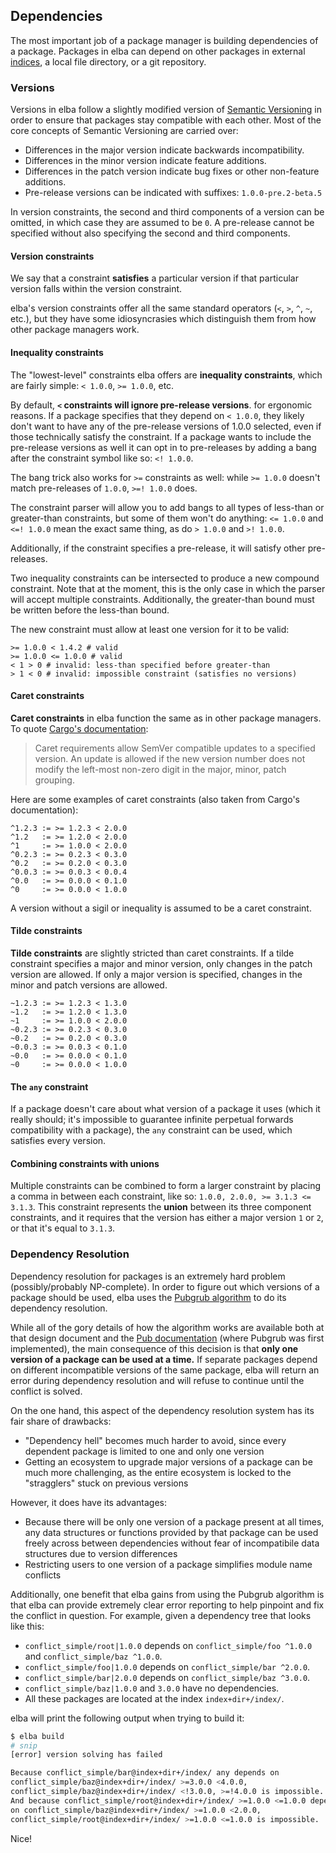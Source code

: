 ## Dependencies

The most important job of a package manager is building dependencies of a package. Packages in elba can depend on other packages in external [indices](./indices.md), a local file directory, or a git repository.

### Versions

Versions in elba follow a slightly modified version of [Semantic Versioning](https://semver.org/) in order to ensure that packages stay compatible with each other. Most of the core concepts of Semantic Versioning are carried over:

- Differences in the major version indicate backwards incompatibility.
- Differences in the minor version indicate feature additions.
- Differences in the patch version indicate bug fixes or other non-feature additions.
- Pre-release versions can be indicated with suffixes: `1.0.0-pre.2-beta.5`

In version constraints, the second and third components of a version can be omitted, in which case they are assumed to be `0`. A pre-release cannot be specified without also specifying the second and third components.

#### Version constraints

We say that a constraint **satisfies** a particular version if that particular version falls within the version constraint.

elba's version constraints offer all the same standard operators (`<`, `>`, `^`, `~`, etc.), but they have some idiosyncrasies which distinguish them from how other package managers
 work.

#### Inequality constraints

The "lowest-level" constraints elba offers are **inequality constraints**, which are fairly simple: `< 1.0.0`, `>= 1.0.0`, etc.

By default, **`<` constraints will ignore pre-release versions**. for ergonomic reasons. If a package specifies that they depend on `< 1.0.0`, they likely don't want to have any of the pre-release versions of 1.0.0 selected, even if those technically satisfy the constraint. If a package wants to include the pre-release versions as well it can opt in to pre-releases by adding a bang after the constraint symbol like so: `<! 1.0.0`.

The bang trick also works for `>=` constraints as well: while `>= 1.0.0` doesn't match pre-releases of `1.0.0`, `>=! 1.0.0` does.

The constraint parser will allow you to add bangs to all types of less-than or greater-than constraints, but some of them won't do anything: `<= 1.0.0` and `<=! 1.0.0` mean the exact same thing, as do `> 1.0.0` and `>! 1.0.0`.

Additionally, if the constraint specifies a pre-release, it will satisfy other pre-releases.

Two inequality constraints can be intersected to produce a new compound constraint. Note that at the moment, this is the only case in which the parser will accept multiple constraints. Additionally, the greater-than bound must be written before the less-than bound.

The new constraint must allow at least one version for it to be valid:

```
>= 1.0.0 < 1.4.2 # valid
>= 1.0.0 <= 1.0.0 # valid
< 1 > 0 # invalid: less-than specified before greater-than
> 1 < 0 # invalid: impossible constraint (satisfies no versions)
```

#### Caret constraints

**Caret constraints** in elba function the same as in other package managers. To quote [Cargo's documentation](https://doc.rust-lang.org/cargo/reference/specifying-dependencies.html#caret-requirements):

> Caret requirements allow SemVer compatible updates to a specified version. An update is allowed if the new version number does not modify the left-most non-zero digit in the major, minor, patch grouping.

Here are some examples of caret constraints (also taken from Cargo's documentation):

```
^1.2.3 := >= 1.2.3 < 2.0.0
^1.2   := >= 1.2.0 < 2.0.0
^1     := >= 1.0.0 < 2.0.0
^0.2.3 := >= 0.2.3 < 0.3.0
^0.2   := >= 0.2.0 < 0.3.0
^0.0.3 := >= 0.0.3 < 0.0.4
^0.0   := >= 0.0.0 < 0.1.0
^0     := >= 0.0.0 < 1.0.0
```

A version without a sigil or inequality is assumed to be a caret constraint.

#### Tilde constraints

**Tilde constraints** are slightly stricted than caret constraints. If a tilde constraint specifies a major and minor version, only changes in the patch version are allowed. If only a major version is specified, changes in the minor and patch versions are allowed.

```
~1.2.3 := >= 1.2.3 < 1.3.0
~1.2   := >= 1.2.0 < 1.3.0
~1     := >= 1.0.0 < 2.0.0
~0.2.3 := >= 0.2.3 < 0.3.0
~0.2   := >= 0.2.0 < 0.3.0
~0.0.3 := >= 0.0.3 < 0.1.0
~0.0   := >= 0.0.0 < 0.1.0
~0     := >= 0.0.0 < 1.0.0
```
#### The `any` constraint

If a package doesn't care about what version of a package it uses (which it really should; it's impossible to guarantee infinite perpetual forwards compatibility with a package), the `any` constraint can be used, which satisfies every version.

#### Combining constraints with unions

Multiple constraints can be combined to form a larger constraint by placing a comma in between each constraint, like so: `1.0.0, 2.0.0, >= 3.1.3 <= 3.1.3`. This constraint represents the **union** between its three component constraints, and it requires that the version has either a major version `1` or `2`, or that it's equal to `3.1.3`.

### Dependency Resolution

Dependency resolution for packages is an extremely hard problem (possibly/probably NP-complete). In order to figure out which versions of a package should be used, elba uses the [Pubgrub algorithm](https://github.com/dart-lang/pub/blob/master/doc/solver.md) to do its dependency resolution.

While all of the gory details of how the algorithm works are available both at that design document and the [Pub documentation](https://www.dartlang.org/tools/pub/versioning) (where Pubgrub was first implemented), the main consequence of this decision is that **only one version of a package can be used at a time.** If separate packages depend on different incompatible versions of the same package, elba will return an error during dependency resolution and will refuse to continue until the conflict is solved.

On the one hand, this aspect of the dependency resolution system has its fair share of drawbacks:

- "Dependency hell" becomes much harder to avoid, since every dependent package is limited to one and only one version
- Getting an ecosystem to upgrade major versions of a package can be much more challenging, as the entire ecosystem is locked to the "stragglers" stuck on previous versions

However, it does have its advantages:

+ Because there will be only one version of a package present at all times, any data structures or functions provided by that package can be used freely across between dependencies without fear of incompatibile data structures due to version differences
+ Restricting users to one version of a package simplifies module name conflicts

Additionally, one benefit that elba gains from using the Pubgrub algorithm is that elba can provide extremely clear error reporting to help pinpoint and fix the conflict in question. For example, given a dependency tree that looks like this:

- `conflict_simple/root|1.0.0` depends on `conflict_simple/foo ^1.0.0` and `conflict_simple/baz ^1.0.0`.
- `conflict_simple/foo|1.0.0` depends on `conflict_simple/bar ^2.0.0`.
- `conflict_simple/bar|2.0.0` depends on `conflict_simple/baz ^3.0.0`.
- `conflict_simple/baz|1.0.0` and `3.0.0` have no dependencies.
- All these packages are located at the index `index+dir+/index/`.

elba will print the following output when trying to build it:

```sh
$ elba build
# snip
[error] version solving has failed

Because conflict_simple/bar@index+dir+/index/ any depends on
conflict_simple/baz@index+dir+/index/ >=3.0.0 <4.0.0,
conflict_simple/baz@index+dir+/index/ <!3.0.0, >=!4.0.0 is impossible.
And because conflict_simple/root@index+dir+/index/ >=1.0.0 <=1.0.0 depends
on conflict_simple/baz@index+dir+/index/ >=1.0.0 <2.0.0,
conflict_simple/root@index+dir+/index/ >=1.0.0 <=1.0.0 is impossible.
```

Nice!